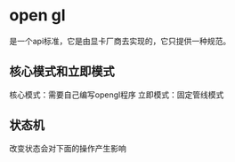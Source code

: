 # open gl

是一个api标准，它是由显卡厂商去实现的，它只提供一种规范。

## 核心模式和立即模式

核心模式：需要自己编写opengl程序
立即模式：固定管线模式

## 状态机

改变状态会对下面的操作产生影响
